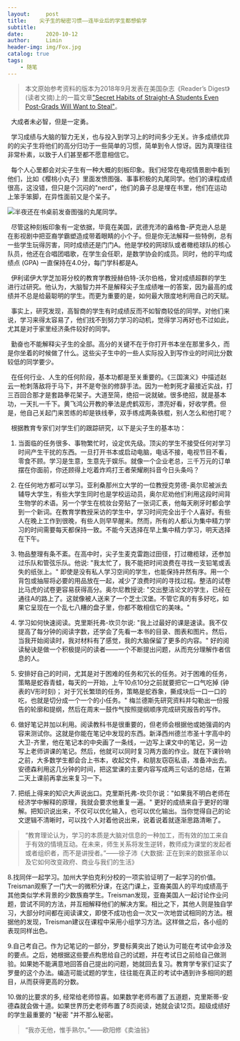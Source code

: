 ```yaml
---
layout:     post                  
title:    尖子生的秘密习惯——连毕业后的学生都想偷学
subtitle: 
date:       2020-10-12
author:     Limin                    
header-img: img/Fox.jpg    
catalog: true                     
tags:                             
    - 随笔
---
```


> 本文原始参考资料的版本为2018年9月发表在美国杂志《Reader’s Digest》(读者文摘)上的一篇文章["Secret Habits of Straight-A Students Even Post-Grads Will Want to Steal"](https://www.rd.com/list/straight-a-students-secrets/)。 

 &nbsp; 大成者未必智，但是一定勇。

 &nbsp;  学习成绩与大脑的智力无关，也与投入到学习上的时间多少无关。许多成绩优异的的尖子生将他们的高分归功于一些简单的习惯，简单到令人惊讶。因为真理往往非常朴素，以致于人们甚至都不愿意相信它。

 &nbsp;  每个人心里都会对尖子生有一种大概的刻板印象。我们经常在电视情景剧中看到他们，比如《樱桃小丸子》里面发愤图强、事事积极的丸尾同学。他们的课程成绩很高，这没错，但只是个沉闷的"nerd"，他们的鼻子总是埋在书里，他们在运动上笨手笨脚，在异性面前又是个呆子。

![半夜还在书桌前发奋图强的丸尾同学。](https://upload-images.jianshu.io/upload_images/17085473-5f399377bd45a45d.jpeg?imageMogr2/auto-orient/strip%7CimageView2/2/w/1240)

 &nbsp; 尽管这种刻板印象有一定依据，毕竟在美国，武德充沛的盎格鲁-萨克逊人总是在影视剧中把亚裔学霸塑造成带着眼睛的小个子。但是你无法解释一些特例，总有一些学生玩得厉害，同时成绩还是门门A。他是学校的网球队或者橄榄球队的核心队员，他还在合唱团唱歌，在学生会任职，是数学协会的成员。同时，他的平均成绩点 (GPA) 一直保持在4.0分，每门学科都是A。

&nbsp;  伊利诺伊大学芝加哥分校的教育学教授赫伯特-沃尔伯格，曾对成绩超群的学生进行过研究。他认为，大脑智力并不是解释尖子生成绩唯一的答案，因为最高的成绩并不总是给最聪明的学生。而更为重要的是，如何最大限度地利用自己的天赋。

&nbsp;   事实上，研究发现，高智商的学生有时成绩反而不如智商较低的同学。对他们来说，学习来得太容易了，他们找不到努力学习的动机，觉得学习再好也不过如此，尤其是对于家里经济条件较好的同学。

&nbsp;  勤奋也不能解释尖子生的全部。高分的关键不在于你打开书本坐在那里多久，而是你坐着的时候做了什么。这些尖子生中的一些人实际投入到写作业的时间比分数较低的同学要少。

&nbsp;   在任何行业、人生的任何阶段，基本功都是至关重要的。《三国演义》中描述赵云一枪刺落敌将于马下，并不是夸张的修辞手法。因为一枪刺死才最接近实战，打三百回合那才是套路拳花架子。大道至简，绝招一说就破。很多绝招，就是基本功，一天扎一千下。黄飞鸿公开教的拳法是虎鹤双形，漂亮好看，好收学费。但是，他自己关起门来苦练的却是铁线拳，双手练成两条铁棍，别人怎么和他打呢？

&nbsp;  根据教育专家们对学生们的跟踪研究，以下是尖子生的基本功：

1. 当面临的任务很多、事物繁忙时，设定优先级。顶尖的学生不接受任何对学习时间产生干扰的东西。一旦打开书本或启动电脑，电话不接，电视节目不看，零食不顾。学习是生意，生意先于娱乐。就像一个企业老总，三千万元的订单摆在你面前，你还顾得上吃着炸鸡打王者荣耀刷抖音今日头条吗？

2. 在任何地方都可以学习。亚利桑那州立大学的一位教授克劳德-奥尔尼被派去辅导大学生，有些大学生同时也是学校运动员，奥尔尼劝他们利用这段时间背生物学的术语。另一个学生在梳妆台旁贴了一张词汇表，他每天刷牙时都会学到一个新词。在教育学教授采访的学生中，学习时间完全出于个人喜好。有些人在晚上工作到很晚，有些人则早早醒来。然而，所有的人都认为集中精力学习的时间需要每天都保持一致。不能今天选择在早上集中精力学习，明天选择在下午。

3. 物品整理有条不紊。在高中时，尖子生麦克雷跑过田径，打过橄榄球，还参加过乐队和管弦乐队。他说: "我太忙了，我不能把时间浪费在寻找一支铅笔或丢失的纸张上。" 即使是没有私人学习空间的学生，也能保持井然有序。用一个背包或抽屉将必要的用品放在一起，减少了浪费时间的寻找过程。整洁的试卷比马虎的试卷更容易获得高分。奥尔尼教授说: "交出整洁论文的学生，已经在通往A的路上了。这就像被人送来了一个芝士汉堡。不管它真的有多好吃，如果它呈现在一个乱七八糟的盘子里，你都不敢相信它的美味。"

4. 学习如何快速阅读。克里斯托弗-坎贝尔说: "我上过最好的课是速读。我不仅提高了每分钟的阅读字数，还学会了先看一本书的目录、图表和图片。然后，当我开始阅读时，我对材料有了感觉，我的大脑保留了更多的内容。" 好的阅读秘诀是做一个积极提问的读者——一个不断提出问题，从而充分理解作者信息的人。

5. 安排好自己的时间，尤其是对于困难的任务和冗长的任务。对于困难的任务，策略是蛇吞青蛙，每天的一开始，上午10点10分之前就要把它一口气吃掉 (钟表的V形时刻)； 对于冗长繁琐的任务，策略是蛇吞象，撕成块后一口一口的吃，也就是切分成一个一个的小任务。" 梅兰德斯先研究资料并勾勒出一份报告的轮廓和提纲，然后在周末一鼓作气按照提纲顺序完成研究报告的写作。

6. 做好笔记并加以利用。阅读教科书是很重要的，但老师会根据他或她强调的内容来测试你。这就是你能在笔记中发现的东西。新泽西州德兰市圣十字高中的大卫-齐里，他在笔记本的中央画了一条线，一边写上课文中的笔记，另一边写上老师讲课的笔记。然后，他就可以同时复习两方面的作业。就在下课铃响之前，大多数学生都会合上书本，收起文件，和朋友窃窃私语，准备冲出去。安德森利用这几分钟的时间，把这堂课的主要内容写成两三句话的总结，在第二天上课前再拿出来复习一下。

7. 把纸上得来的知识大声说出口。克里斯托弗-坎贝尔说："如果我不明白老师在经济学中解释的原理，我就会要求他重复一遍。" 更好的成绩来自于更好的理解。把知识说出来，不仅可以优化输入，也可以优化输出。当你觉得自己的论文逻辑不清晰时，可以找个人对着他说出来，说着说着就逐渐思路清晰了。

> “教育理论认为，学习的本质是大脑对信息的⼀种加工，而有效的加工来自于有效的情境互动。在未来，师生关系将发生逆转，教师成为课堂的发起者或者组织者，而不是讲授者。”——徐子沛《大数据: 正在到来的数据革命以及它如何改变政府、商业与我们的生活》

8.找同伴一起学习。加州大学伯克利分校的一项实验证明了一起学习的价值。Treisman观察了一门大一的微积分课，在这门课上，亚裔美国人的平均成绩高于其他类似学术背景的少数族裔学生。Treisman发现，亚裔美国人一起讨论作业问题，尝试不同的方法，并互相解释他们的解决方案。相比之下，其他人则是独自学习，大部分时间都在阅读课文，即使不成功也会一次又一次地尝试相同的方法。根据他的发现，Treisman建议在课程中采用小组学习方法。这样做之后，各小组的表现同样出色。

9.自己考自己。作为记笔记的一部分，罗曼标黄突出了她认为可能在考试中会涉及的要点。之后，她根据这些要点构思给自己的试题，并在考试日之前给自己做测验。如果她不能满意地回答自己提出的问题，她就回去复习。教育学专家们证实了罗曼的这个办法。编造可能试题的学生，往往能在真正的考试中遇到许多相同的题目，从而获得更高的分数。

10.做的比要求的多, 经常给老师惊喜。如果数学老师布置了五道题，克里斯蒂-安德森就会做十道。如果世界历史老师布置了8页阅读，她就会读12页。超级成绩好的学生最重要的 "秘密 "并不那么秘密。

>  “我亦无他，惟手熟尔。”——欧阳修《卖油翁》
